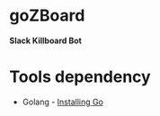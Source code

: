 # goZBoard
**Slack Killboard Bot**
# Tools dependency
- Golang - [Installing Go](https://golang.org/doc/install#install)
